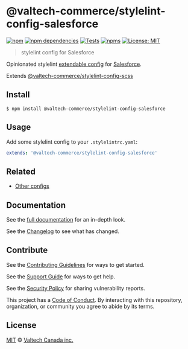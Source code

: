 # @valtech-commerce/stylelint-config-salesforce

[![npm][npm-badge]][npm-url]
[![npm dependencies][dependencies-badge]][dependencies-url]
[![Tests][tests-badge]][tests-url]
[![npms][npms-badge]][npms-url]
[![License: MIT][license-badge]][license-url]

> stylelint config for Salesforce

Opinionated stylelint [extendable config](https://stylelint.io/user-guide/configuration/#extends) for [Salesforce](https://www.salesforce.com/).

Extends [@valtech-commerce/stylelint-config-scss](https://github.com/valtech-commerce/stylelint-config)


## Install

```
$ npm install @valtech-commerce/stylelint-config-salesforce
```


## Usage

Add some stylelint config to your `.stylelintrc.yaml`:

```yaml
extends: '@valtech-commerce/stylelint-config-salesforce'
```


## Related

- [Other configs](https://github.com/valtech-commerce/stylelint-config)


## Documentation

See the [full documentation](https://valtech-commerce.github.io/stylelint-config/salesforce) for an in-depth look.

See the [Changelog](../../CHANGELOG.md) to see what has changed.


## Contribute

See the [Contributing Guidelines](../../CONTRIBUTING.md) for ways to get started.

See the [Support Guide](../../SUPPORT.md) for ways to get help.

See the [Security Policy](../../SECURITY.md) for sharing vulnerability reports.

This project has a [Code of Conduct](../../CODE_OF_CONDUCT.md).
By interacting with this repository, organization, or community you agree to abide by its terms.


## License

[MIT](LICENSE) © [Valtech Canada inc.](https://www.valtech.ca/)




[npm-badge]:          https://img.shields.io/npm/v/@valtech-commerce/stylelint-config-salesforce?style=flat-square
[dependencies-badge]: https://img.shields.io/david/valtech-commerce/stylelint-config?path=packages/salesforce&style=flat-square
[tests-badge]:        https://img.shields.io/github/workflow/status/valtech-commerce/stylelint-config/tests/main?label=tests&style=flat-square
[npms-badge]:         https://badges.npms.io/%40valtech-commerce%2Fstylelint-config-salesforce.svg?style=flat-square
[license-badge]:      https://img.shields.io/badge/license-MIT-green?style=flat-square

[npm-url]:          https://www.npmjs.com/package/@valtech-commerce/stylelint-config-salesforce
[dependencies-url]: https://david-dm.org/valtech-commerce/stylelint-config?path=packages/salesforce
[tests-url]:        https://github.com/valtech-commerce/stylelint-config/actions?query=workflow%3Atests+branch%3Amain
[npms-url]:         https://npms.io/search?q=%40valtech-commerce%2Fstylelint-config-salesforce
[license-url]:      https://opensource.org/licenses/MIT
